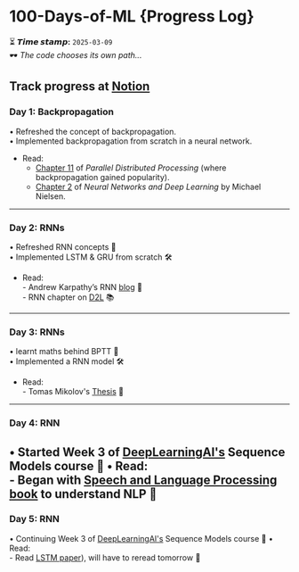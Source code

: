 # 100-Days-of-ML  {Progress Log}
⏳ **𝙏𝙞𝙢𝙚 𝙨𝙩𝙖𝙢𝙥:** `2025-03-09`  
🕶️ *The code chooses its own path...*  

Track progress at [Notion](https://light-magnolia-fa3.notion.site/100DaysofML-1b0500643b73802a81bdfe1e9c40dd8b?pvs=74)
---
### **Day 1: Backpropagation**  
• Refreshed the concept of backpropagation.  
• Implemented backpropagation from scratch in a neural network.  
- Read:  
    - <a href="https://stanford.edu/~jlmcc/papers/PDP/Volume%201/Chap8_PDP86.pdf" target="_blank">Chapter 11</a> of *Parallel Distributed Processing* (where backpropagation gained popularity).  
    - <a href="http://neuralnetworksanddeeplearning.com/chap2.html" taget="_blank">Chapter 2</a> of *Neural Networks and Deep Learning* by Michael Nielsen.  
---
### **Day 2: RNNs**  
• Refreshed RNN concepts 🔄  
• Implemented LSTM & GRU from scratch 🛠️  
- Read:  
      - Andrew Karpathy’s RNN [blog](http://karpathy.github.io/2015/05/21/rnn-effectiveness/) 📖  
      - RNN chapter on [D2L](https://d2l.ai/chapter_recurrent-neural-networks/index.html) 📚  
---
### **Day 3: RNNs**  
• learnt maths behind BPTT 🔄  
• Implemented a RNN model 🛠️  
- Read:  
      - Tomas Mikolov's [Thesis](https://www.fit.vut.cz/person/imikolov/public/rnnlm/thesis.pdf) 📖  
---
### **Day 4: RNN**  
• Started Week 3 of [DeepLearningAI's](https://www.coursera.org/learn/nlp-sequence-models/home/welcome) Sequence Models course 🔄 
• Read:  
      - Began with [Speech and Language Processing book](https://www.notion.so/100DaysofML-1b0500643b73802a81bdfe1e9c40dd8b) to understand NLP  📖  
---
### **Day 5: RNN**  
• Continuing Week 3 of [DeepLearningAI's](https://www.coursera.org/learn/nlp-sequence-models/home/welcome) Sequence Models course 🔄 
• Read:  
      - Read [LSTM paper](https://www.bioinf.jku.at/publications/older/2604.pdf)), will have to reread tomorrow 📖  

